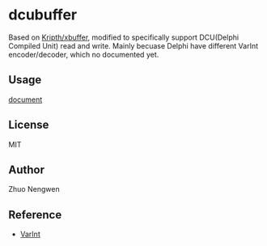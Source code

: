 # dcubuffer

Based on [Kripth/xbuffer](https://github.com/Kripth/xbuffer.git), modified to
specifically support DCU(Delphi Compiled Unit) read and write. Mainly becuase
Delphi have different VarInt encoder/decoder, which no documented yet.

## Usage

[document](https://github.com/Kripth/xbuffer.git)

## License

MIT

## Author

Zhuo Nengwen

## Reference

- [VarInt](https://developers.google.com/protocol-buffers/docs/encoding#varints)
